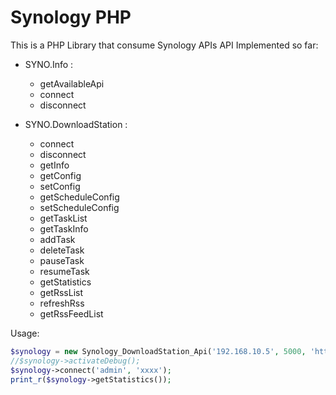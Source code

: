 Synology PHP
=================

This is a PHP Library that consume Synology APIs
API Implemented so far:
* SYNO.Info :
    * getAvailableApi
    * connect
    * disconnect

* SYNO.DownloadStation :
    * connect
    * disconnect
    * getInfo
    * getConfig
    * setConfig
    * getScheduleConfig
    * setScheduleConfig
    * getTaskList
    * getTaskInfo
    * addTask
    * deleteTask
    * pauseTask
    * resumeTask
    * getStatistics
    * getRssList
    * refreshRss
    * getRssFeedList

Usage:
```php
$synology = new Synology_DownloadStation_Api('192.168.10.5', 5000, 'http', 1);
//$synology->activateDebug();
$synology->connect('admin', 'xxxx');
print_r($synology->getStatistics());
```